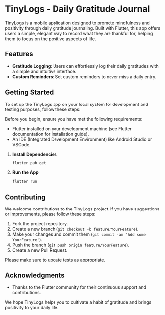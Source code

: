 # TinyLogs - Daily Gratitude Journal

TinyLogs is a mobile application designed to promote mindfulness and positivity through daily gratitude journaling. Built with Flutter, this app offers users a simple, elegant way to record what they are thankful for, helping them to focus on the positive aspects of life.

## Features

- **Gratitude Logging**: Users can effortlessly log their daily gratitudes with a simple and intuitive interface.
- **Custom Reminders**: Set custom reminders to never miss a daily entry.

## Getting Started

To set up the TinyLogs app on your local system for development and testing purposes, follow these steps:

Before you begin, ensure you have met the following requirements:

- Flutter installed on your development machine (see Flutter documentation for installation guide).
- An IDE (Integrated Development Environment) like Android Studio or VSCode.

1. **Install Dependencies**

    ```bash
    flutter pub get
    ```

2. **Run the App**

    ```bash
    flutter run
    ```

## Contributing

We welcome contributions to the TinyLogs project. If you have suggestions or improvements, please follow these steps:

1. Fork the project repository.
2. Create a new branch (`git checkout -b feature/YourFeature`).
3. Make your changes and commit them (`git commit -am 'Add some YourFeature'`).
4. Push the branch (`git push origin feature/YourFeature`).
5. Create a new Pull Request.

Please make sure to update tests as appropriate.

## Acknowledgments

- Thanks to the Flutter community for their continuous support and contributions.

We hope TinyLogs helps you to cultivate a habit of gratitude and brings positivity to your daily life.
